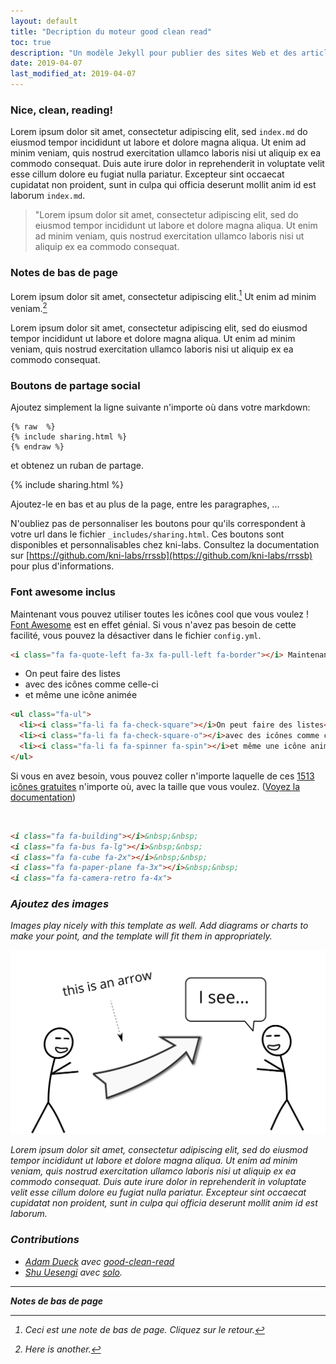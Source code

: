 ```yaml
---
layout: default
title: "Decription du moteur good clean read"
toc: true
description: "Un modèle Jekyll pour publier des sites Web et des articles d'une seule page qui sont très lisibles et responsive"
date: 2019-04-07
last_modified_at: 2019-04-07
---
```


### Nice, clean, reading!

Lorem ipsum dolor sit amet, consectetur adipiscing elit, sed <code>index.md</code> do eiusmod tempor incididunt ut labore et dolore magna aliqua. Ut enim ad minim veniam, quis nostrud exercitation ullamco laboris nisi ut aliquip ex ea commodo consequat. Duis aute irure dolor in reprehenderit in voluptate velit esse cillum dolore eu fugiat nulla pariatur. Excepteur sint occaecat cupidatat non proident, sunt in culpa qui officia deserunt mollit anim id est laborum <code>index.md</code>.

> "Lorem ipsum dolor sit amet, consectetur adipiscing elit, sed do eiusmod tempor incididunt ut labore et dolore magna aliqua. Ut enim ad minim veniam, quis nostrud exercitation ullamco laboris nisi ut aliquip ex ea commodo consequat.

### Notes de bas de page

Lorem ipsum dolor sit amet, consectetur adipiscing elit.[^1] Ut enim ad minim veniam.[^2]

Lorem ipsum dolor sit amet, consectetur adipiscing elit, sed do eiusmod tempor incididunt ut labore et dolore magna aliqua. Ut enim ad minim veniam, quis nostrud exercitation ullamco laboris nisi ut aliquip ex ea commodo consequat.

### Boutons de partage social

Ajoutez simplement la ligne suivante n'importe où dans votre markdown:

<pre><code>{% raw  %}
{% include sharing.html %}
{% endraw %}
</code></pre>

et obtenez un ruban de partage.

{% include sharing.html %}

Ajoutez-le en bas et au plus de la page, entre les paragraphes, ...

N'oubliez pas de personnaliser les boutons pour qu'ils correspondent à votre url dans le fichier `_includes/sharing.html`.  Ces boutons sont disponibles et personnalisables chez kni-labs. Consultez la documentation sur [https://github.com/kni-labs/rrssb](https://github.com/kni-labs/rrssb) pour plus d'informations.

### Font awesome inclus

<i class="fa fa-quote-left fa-3x fa-pull-left fa-border"></i> Maintenant vous pouvez utiliser toutes les icônes cool que vous voulez ! [Font Awesome](http://fontawesome.io) est en effet génial. Si vous n'avez pas besoin de cette facilité, vous pouvez la désactiver dans le fichier `config.yml`.

```html
<i class="fa fa-quote-left fa-3x fa-pull-left fa-border"></i> Maintenant vous pouvez utiliser toutes les icônes cool que vous voulez ! [Font Awesome](http://fontawesome.io) est en effet génial. Si vous n'avez pas besoin de cette facilité, vous pouvez la désactiver dans le fichier `config.yml`.
```

<ul class="fa-ul">
  <li><i class="fa-li fa fa-check-square"></i>On peut faire des listes</li>
  <li><i class="fa-li fa fa-check-square-o"></i>avec des icônes comme celle-ci</li>
  <li><i class="fa-li fa fa-spinner fa-spin"></i>et même une icône animée</li>
</ul>

```html
<ul class="fa-ul">
  <li><i class="fa-li fa fa-check-square"></i>On peut faire des listes</li>
  <li><i class="fa-li fa fa-check-square-o"></i>avec des icônes comme celle-ci</li>
  <li><i class="fa-li fa fa-spinner fa-spin"></i>et même une icône animée</li>
</ul>
```

Si vous en avez besoin, vous pouvez coller n'importe laquelle de ces [1513 icônes gratuites](https://fontawesome.com/icons?d=gallery&m=free) n'importe où, avec la taille que vous voulez. ([Voyez la documentation](https://fontawesome.com/how-to-use/on-the-web/referencing-icons/basic-use))

<i class="fa fa-building"></i>&nbsp;&nbsp;<i class="fa fa-bus fa-lg"></i>&nbsp;&nbsp;<i class="fa fa-cube fa-2x"></i>&nbsp;&nbsp;<i class="fa fa-paper-plane fa-3x"></i>&nbsp;&nbsp;<i class="fa fa-camera-retro fa-4x">

```html
<i class="fa fa-building"></i>&nbsp;&nbsp;
<i class="fa fa-bus fa-lg"></i>&nbsp;&nbsp;
<i class="fa fa-cube fa-2x"></i>&nbsp;&nbsp;
<i class="fa fa-paper-plane fa-3x"></i>&nbsp;&nbsp;
<i class="fa fa-camera-retro fa-4x">
```

### Ajoutez des images

Images play nicely with this template as well. Add diagrams or charts to make your point, and the template will fit them in appropriately.

![Hello](/images/hello.svg)

Lorem ipsum dolor sit amet, consectetur adipiscing elit, sed do eiusmod tempor incididunt ut labore et dolore magna aliqua. Ut enim ad minim veniam, quis nostrud exercitation ullamco laboris nisi ut aliquip ex ea commodo consequat. Duis aute irure dolor in reprehenderit in voluptate velit esse cillum dolore eu fugiat nulla pariatur. Excepteur sint occaecat cupidatat non proident, sunt in culpa qui officia deserunt mollit anim id est laborum.

### Contributions

* [Adam Dueck](https://github.com/adueck) avec [good-clean-read](https://github.com/adueck/good-clean-read)
* [Shu Uesengi](https://github.com/chibicode) avec [solo](https://github.com/chibicode).

---

**Notes de bas de page**

[^1]: Ceci est une note de bas de page. Cliquez sur le retour.

[^2]: Here is another.
